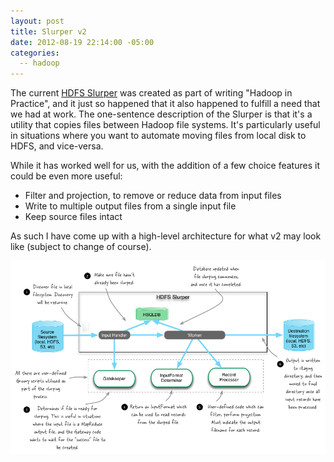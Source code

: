 ```yaml
---
layout: post
title: Slurper v2
date: 2012-08-19 22:14:00 -05:00
categories:
  -- hadoop
---
```


The current [HDFS Slurper](https://github.com/alexholmes/hdfs-file-slurper) was created as part of
writing "Hadoop in Practice", and it just so happened that it also happened to fulfill a need that
we had at work. The one-sentence description of the Slurper is that it's a utility that copies files
between Hadoop file systems. It's particularly useful in situations where you want to automate
moving files from local disk to HDFS, and vice-versa.

While it has worked well for us, with the addition of a few choice features it could be
even more useful:

* Filter and projection, to remove or reduce data from input files
* Write to multiple output files from a single input file
* Keep source files intact

As such I have come up with a high-level architecture for what v2 may look like (subject
to change of course).

![Slurper v2 architecture](/images/slurper-v2.png)
